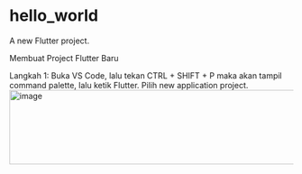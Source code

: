 # hello_world

A new Flutter project.

Membuat Project Flutter Baru

Langkah 1: Buka VS Code, lalu tekan CTRL + SHIFT + P maka akan tampil command palette, lalu ketik Flutter. Pilih new application project.
<img width="1272" height="132" alt="image" src="https://github.com/user-attachments/assets/a999f77e-ae1a-4c5d-b064-09a0f32440ea" />
